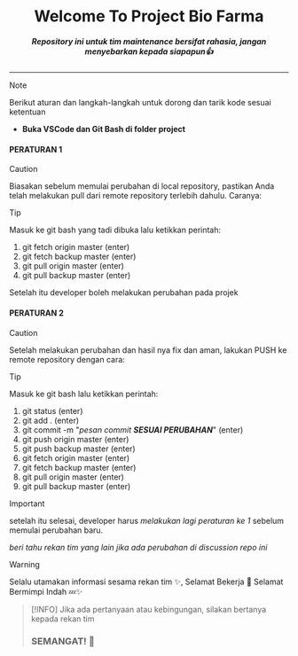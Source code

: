 <div align="center">
<h1> Welcome To Project Bio Farma </h1>

##### Repository ini untuk tim maintenance *bersifat rahasia*, jangan menyebarkan kepada siapapun👍
</div>

---
> [!NOTE]
> Berikut aturan dan langkah-langkah untuk dorong dan tarik kode sesuai ketentuan
> - **Buka VSCode dan Git Bash di folder project**

#### PERATURAN 1

> [!CAUTION]
> Biasakan sebelum memulai perubahan di local repository, pastikan Anda telah melakukan pull dari remote repository terlebih dahulu. Caranya:

> [!TIP]
> Masuk ke git bash yang tadi dibuka lalu ketikkan perintah:
>  1. git fetch origin master (enter)
>  2. git fetch backup master (enter)
>  3. git pull origin master (enter)
>  4. git pull backup master (enter)
> 
> Setelah itu developer boleh melakukan perubahan pada projek

#### PERATURAN 2

> [!CAUTION]
> Setelah melakukan perubahan dan hasil nya fix dan aman, 
> lakukan PUSH ke remote repository dengan cara:

> [!TIP]
> Masuk ke git bash lalu ketikkan perintah:
>   1. git status (enter)
>   2. git add . (enter)
>   3. git commit -m "_pesan commit **SESUAI PERUBAHAN**_" (enter)
>   4. git push origin master (enter)
>   5. git push backup master (enter)
>   6. git fetch origin master (enter)
>   7. git fetch backup master (enter)
>   8. git pull origin master (enter)
>   9. git pull backup master (enter)

> [!IMPORTANT]
> setelah itu selesai, developer harus _melakukan lagi peraturan ke 1_ sebelum memulai perubahan baru.
> 
> _beri tahu rekan tim yang lain jika ada perubahan di discussion repo ini_

> [!WARNING]
> Selalu utamakan informasi sesama rekan tim ✨,
> Selamat Bekerja 🚀
> Selamat Bermimpi Indah 💤✨

> [!INFO]
> Jika ada pertanyaan atau kebingungan, silakan bertanya kepada rekan tim
> ### SEMANGAT! 🚀